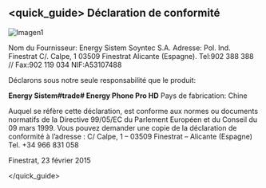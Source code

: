 ## <quick_guide> Déclaration de conformité

![Imagen1](http://static.energysistem.com/images/manuals/42258/54994043de633.jpg)

Nom du Fournisseur:
Energy Sistem Soyntec S.A.
Adresse: Pol. Ind. Finestrat C/. Calpe, 1
03509 Finestrat Alicante (Espagne).
Tel:902 388 388 // Fax:902 119 034
NIF:A53107488

Déclarons sous notre seule responsabilité que le produit:

**Energy Sistem#trade# Energy Phone Pro HD**
Pays de fabrication: Chine

Auquel se réfère cette déclaration, est conforme aux normes ou documents
normatifs de la Directive 99/05/EC du Parlement Européen et du Conseil du 09
mars 1999.
Vous pouvez demander une copie de la déclaration de conformité à l’adresse :
C/ Calpe, 1 – 03509 Finestrat – Alicante (Espagne) Tel. +34 966 831 058

Finestrat, 23 février 2015

</quick_guide>

